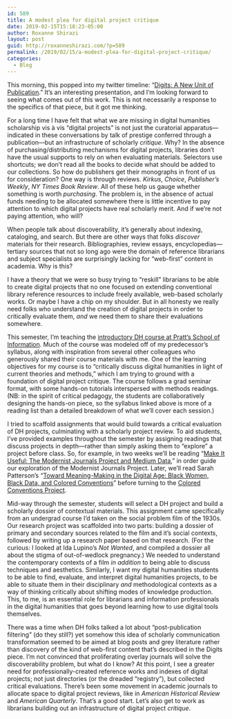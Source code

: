 ```yaml
---
id: 589
title: A modest plea for digital project critique
date: 2019-02-15T15:18:23-05:00
author: Roxanne Shirazi
layout: post
guid: http://roxanneshirazi.com/?p=589
permalink: /2019/02/15/a-modest-plea-for-digital-project-critique/
categories:
  - Blog
---
```

This morning, this popped into my twitter timeline: &#8220;[Digits: A New Unit of Publication](https://docs.google.com/presentation/d/e/2PACX-1vT0ksN1GnMilebHrmgGTeN5jhIK3nBURVQ4YBWevUoAYcANwqgSKXZ5MEV7wUh8Hz65IlzvnCS6eRlI/pub?start=false&loop=false&delayms=60000#slide=id.p).&#8221; It&#8217;s an interesting presentation, and I&#8217;m looking forward to seeing what comes out of this work. This is not necessarily a response to the specifics of that piece, but it got me thinking.

For a long time I have felt that what we are missing in digital humanities scholarship vis à vis &#8220;digital projects&#8221; is not just the curatorial apparatus—indicated in these conversations by talk of prestige conferred through a publication—but an infrastructure of scholarly _critique_. Why? In the absence of purchasing/distributing mechanisms for digital projects, libraries don&#8217;t have the usual supports to rely on when evaluating materials. Selectors use shortcuts; we don&#8217;t read all the books to decide what should be added to our collections. So how do publishers get their monographs in front of us for consideration? One way is through reviews. _Kirkus_, _Choice_, _Publisher&#8217;s Weekly_, _NY Times Book Review_. All of these help us gauge whether something is worth _purchasing_. The problem is, in the absence of actual funds needing to be allocated somewhere there is little incentive to pay attention to which digital projects have real scholarly merit. And if we&#8217;re not paying attention, who will?

When people talk about discoverability, it&#8217;s generally about indexing, cataloging, and search. But there are other ways that folks _discover_ materials for their research. Bibliographies, review essays, encyclopedias—tertiary sources that not so long ago were the domain of reference librarians and subject specialists are surprisingly lacking for &#8220;web-first&#8221; content in academia. Why is this?

I have a theory that we were so busy trying to &#8220;reskill&#8221; librarians to be able to create digital projects that no one focused on extending conventional library reference resources to include freely available, web-based scholarly works. Or maybe I have a chip on my shoulder. But in all honesty we really need folks who understand the creation of digital projects in order to critically evaluate them, _and_ we need them to share their evaluations somewhere.

This semester, I&#8217;m teaching the [introductory DH course at Pratt’s School of Information](https://docs.google.com/document/d/1EkmG-Zx620wnoeW_GMdWd8FcbzvUGLJ6JvCwupe_xZs/view). Much of the course was modeled off of my predecessor&#8217;s syllabus, along with inspiration from several other colleagues who generously shared their course materials with me. One of the learning objectives for my course is to &#8220;critically discuss digital humanities in light of current theories and methods,&#8221; which I am trying to ground with a foundation of digital project critique. The course follows a grad seminar format, with some hands-on tutorials interspersed with methods readings. (NB: in the spirit of critical pedagogy, the students are collaboratively designing the hands-on piece, so the syllabus linked above is more of a reading list than a detailed breakdown of what we&#8217;ll cover each session.) 

I tried to scaffold assignments that would build towards a critical evaluation of DH projects, culminating with a scholarly project review. To aid students, I&#8217;ve provided examples throughout the semester by assigning readings that discuss projects in depth—rather than simply asking them to &#8220;explore&#8221; a project before class. So, for example, in two weeks we&#8217;ll be reading “[Make It Useful: The Modernist Journals Project and Medium Data](https://doi.org/10.26597/mod.0055),” in order guide our exploration of the Modernist Journals Project. Later, we&#8217;ll read Sarah Patterson&#8217;s &#8220;[Toward Meaning-Making in the Digital Age: Black Women, Black Data, and Colored Conventions](http://common-place.org/book/toward-meaning-making-in-the-digital-age-black-women-black-data-and-colored-conventions/)&#8221; before turning to the [Colored Conventions Project](http://coloredconventions.org/).

Mid-way through the semester, students will select a DH project and build a scholarly dossier of contextual materials. This assignment came specifically from an undergrad course I&#8217;d taken on the social problem film of the 1930s. Our research project was scaffolded into two parts: building a dossier of primary and secondary sources related to the film and it&#8217;s social contexts, followed by writing up a research paper based on that research. (For the curious: I looked at Ida Lupino&#8217;s _Not Wanted_, and compiled a dossier all about the stigma of out-of-wedlock pregnancy.) We needed to understand the contemporary contexts of a film _in addition_ to being able to discuss techniques and aesthetics. Similarly, I want my digital humanities students to be able to find, evaluate, and interpret digital humanities projects, to be able to situate them in their disciplinary _and_ methodological contexts as a way of thinking critically about shifting modes of knowledge production. This, to me, is an essential role for librarians and information professionals in the digital humanities that goes beyond learning how to use digital tools themselves. 

There was a time when DH folks talked a lot about &#8220;post-publication filtering&#8221; (do they still?) yet somehow this idea of scholarly communication transformation seemed to be aimed at blog posts and grey literature rather than discovery of the kind of web-first content that&#8217;s described in the Digits piece. I&#8217;m not convinced that proliferating overlay journals will solve the discoverability problem, but what do I know? At this point, I see a greater need for professionally-created reference works and indexes of digital projects; not just directories (or the dreaded &#8220;registry&#8221;), but collected critical evaluations. There&#8217;s been some movement in academic journals to allocate space to digital project reviews, like in _American Historical Review_ and _American Quarterly_. That&#8217;s a good start. Let&#8217;s also get to work as librarians building out an infrastructure of digital project _critique_.